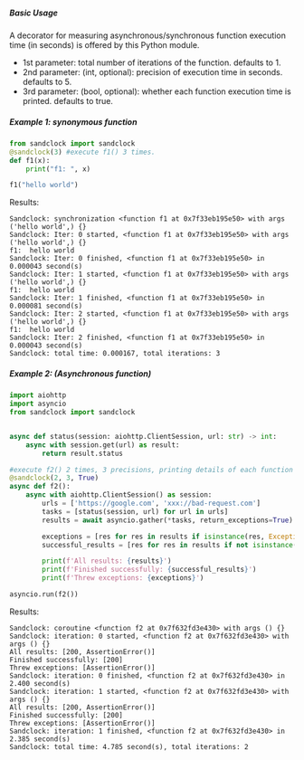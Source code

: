 ##### Basic Usage
A decorator for measuring asynchronous/synchronous function execution time (in seconds) is offered by this Python module.
- 1st parameter: total number of iterations of the function. defaults to 1.
- 2nd parameter: (int, optional): precision of execution time in seconds. defaults to 5.
- 3rd parameter: (bool, optional): whether each function execution time is printed. defaults to true.

##### Example 1: synonymous function
```python
from sandclock import sandclock
@sandclock(3) #execute f1() 3 times.
def f1(x):
    print("f1: ", x)

f1("hello world")

```
Results:
```
Sandclock: synchronization <function f1 at 0x7f33eb195e50> with args ('hello world',) {}
Sandclock: Iter: 0 started, <function f1 at 0x7f33eb195e50> with args ('hello world',) {}
f1:  hello world
Sandclock: Iter: 0 finished, <function f1 at 0x7f33eb195e50> in 0.000043 second(s)
Sandclock: Iter: 1 started, <function f1 at 0x7f33eb195e50> with args ('hello world',) {}
f1:  hello world
Sandclock: Iter: 1 finished, <function f1 at 0x7f33eb195e50> in 0.000081 second(s)
Sandclock: Iter: 2 started, <function f1 at 0x7f33eb195e50> with args ('hello world',) {}
f1:  hello world
Sandclock: Iter: 2 finished, <function f1 at 0x7f33eb195e50> in 0.000043 second(s)
Sandclock: total time: 0.000167, total iterations: 3
```
##### Example 2: (Asynchronous function)
```python
import aiohttp
import asyncio
from sandclock import sandclock


async def status(session: aiohttp.ClientSession, url: str) -> int:
    async with session.get(url) as result:
        return result.status

#execute f2() 2 times, 3 precisions, printing details of each function call.
@sandclock(2, 3, True)
async def f2():
    async with aiohttp.ClientSession() as session:
        urls = ['https://google.com', 'xxx://bad-request.com']
        tasks = [status(session, url) for url in urls]
        results = await asyncio.gather(*tasks, return_exceptions=True)

        exceptions = [res for res in results if isinstance(res, Exception)]
        successful_results = [res for res in results if not isinstance(res, Exception)]

        print(f'All results: {results}')
        print(f'Finished successfully: {successful_results}')
        print(f'Threw exceptions: {exceptions}')

asyncio.run(f2())
```
Results:
```
Sandclock: coroutine <function f2 at 0x7f632fd3e430> with args () {}
Sandclock: iteration: 0 started, <function f2 at 0x7f632fd3e430> with args () {}
All results: [200, AssertionError()]
Finished successfully: [200]
Threw exceptions: [AssertionError()]
Sandclock: iteration: 0 finished, <function f2 at 0x7f632fd3e430> in 2.400 second(s)
Sandclock: iteration: 1 started, <function f2 at 0x7f632fd3e430> with args () {}
All results: [200, AssertionError()]
Finished successfully: [200]
Threw exceptions: [AssertionError()]
Sandclock: iteration: 1 finished, <function f2 at 0x7f632fd3e430> in 2.385 second(s)
Sandclock: total time: 4.785 second(s), total iterations: 2
```
